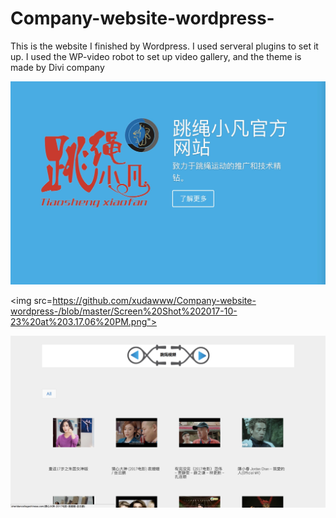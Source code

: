 # Company-website-wordpress-

This is the website I finished by Wordpress. I used serveral plugins to set it up.
I used the WP-video robot to set up video gallery, and the theme is made by Divi company

<img src="https://github.com/xudawww/Company-website-wordpress-/blob/master/1508785968242.jpg">

<img src=https://github.com/xudawww/Company-website-wordpress-/blob/master/Screen%20Shot%202017-10-23%20at%203.17.06%20PM.png">

<img src="https://github.com/xudawww/Company-website-wordpress-/blob/master/Screen%20Shot%202017-10-23%20at%203.17.36%20PM.png">
